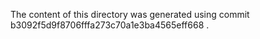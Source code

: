 The content of this directory was generated using commit 
b3092f5d9f8706fffa273c70a1e3ba4565eff668 .